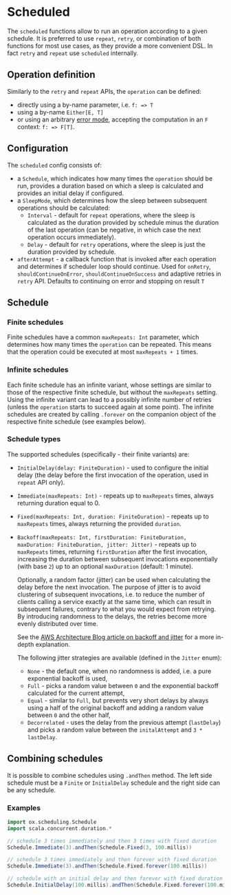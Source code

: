 # Scheduled

The `scheduled` functions allow to run an operation according to a given schedule.
It is preferred to use `repeat`, `retry`, or combination of both functions for most use cases, as they provide a more convenient DSL.
In fact `retry` and `repeat` use `scheduled` internally.

## Operation definition

Similarly to the `retry` and `repeat` APIs, the `operation` can be defined: 
* directly using a by-name parameter, i.e. `f: => T`
* using a by-name `Either[E, T]`
* or using an arbitrary [error mode](../basics/error-handling.md), accepting the computation in an `F` context: `f: => F[T]`.

## Configuration

The `scheduled` config consists of:
- a `Schedule`, which indicates how many times the `operation` should be run, provides a duration based on which
  a sleep is calculated and provides an initial delay if configured.
- a `SleepMode`, which determines how the sleep between subsequent operations should be calculated:
  - `Interval` - default for `repeat` operations, where the sleep is calculated as the duration provided by schedule 
    minus the duration of the last operation (can be negative, in which case the next operation occurs immediately).
  - `Delay` - default for `retry` operations, where the sleep is just the duration provided by schedule.
- `afterAttempt` - a callback function that is invoked after each operation and determines if scheduler loop should continue. Used for `onRetry`, `shouldContinueOnError`, `shouldContinueOnSuccess` and adaptive retries in `retry` API. Defaults to continuing on error and stopping on result `T`


## Schedule

### Finite schedules

Finite schedules have a common `maxRepeats: Int` parameter, which determines how many times the `operation` can be
repeated. This means that the operation could be executed at most `maxRepeats + 1` times.

### Infinite schedules

Each finite schedule has an infinite variant, whose settings are similar to those of the respective finite schedule, but
without the `maxRepeats` setting. Using the infinite variant can lead to a possibly infinite number of retries (unless
the `operation` starts to succeed again at some point). The infinite schedules are created by calling `.forever` on the
companion object of the respective finite schedule (see examples below).

### Schedule types

The supported schedules (specifically - their finite variants) are:

- `InitialDelay(delay: FiniteDuration)` - used to configure the initial delay (the delay before the first invocation of 
  the operation, used in `repeat` API only).
- `Immediate(maxRepeats: Int)` - repeats up to `maxRepeats` times, always returning duration equal to 0.
- `Fixed(maxRepeats: Int, duration: FiniteDuration)` - repeats up to `maxRepeats` times, always returning 
  the provided `duration`.
- `Backoff(maxRepeats: Int, firstDuration: FiniteDuration, maxDuration: FiniteDuration, jitter: Jitter)` - repeats up
  to `maxRepeats` times, returning `firstDuration` after the first invocation, increasing the duration between subsequent
  invocations exponentially (with base `2`) up to an optional `maxDuration` (default: 1 minute).

  Optionally, a random factor (jitter) can be used when calculating the delay before the next invocation. The purpose of
  jitter is to avoid clustering of subsequent invocations, i.e. to reduce the number of clients calling a service exactly at
  the same time, which can result in subsequent failures, contrary to what you would expect from retrying. By
  introducing randomness to the delays, the retries become more evenly distributed over time.

  See
  the [AWS Architecture Blog article on backoff and jitter](https://aws.amazon.com/blogs/architecture/exponential-backoff-and-jitter/)
  for a more in-depth explanation.

  The following jitter strategies are available (defined in the `Jitter` enum):
  - `None` - the default one, when no randomness is added, i.e. a pure exponential backoff is used,
  - `Full` - picks a random value between `0` and the exponential backoff calculated for the current attempt,
  - `Equal` - similar to `Full`, but prevents very short delays by always using a half of the original backoff and
    adding a random value between `0` and the other half,
  - `Decorrelated` - uses the delay from the previous attempt (`lastDelay`) and picks a random value between
    the `initalAttempt` and `3 * lastDelay`.

## Combining schedules

It is possible to combine schedules using `.andThen` method. The left side schedule must be a `Finite`
or `InitialDelay` schedule and the right side can be any schedule.

### Examples

```scala mdoc:compile-only
import ox.scheduling.Schedule
import scala.concurrent.duration.*

// schedule 3 times immediately and then 3 times with fixed duration
Schedule.Immediate(3).andThen(Schedule.Fixed(3, 100.millis))

// schedule 3 times immediately and then forever with fixed duration
Schedule.Immediate(3).andThen(Schedule.Fixed.forever(100.millis))

// schedule with an initial delay and then forever with fixed duration
Schedule.InitialDelay(100.millis).andThen(Schedule.Fixed.forever(100.millis))
```
